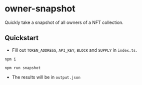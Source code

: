 # owner-snapshot
Quickly take a snapshot of all owners of a NFT collection.

## Quickstart
- Fill out `TOKEN_ADDRESS`, `API_KEY`, `BLOCK` and `SUPPLY` in `index.ts`.
```
npm i
```
```
npm run snapshot
```
- The results will be in `output.json`